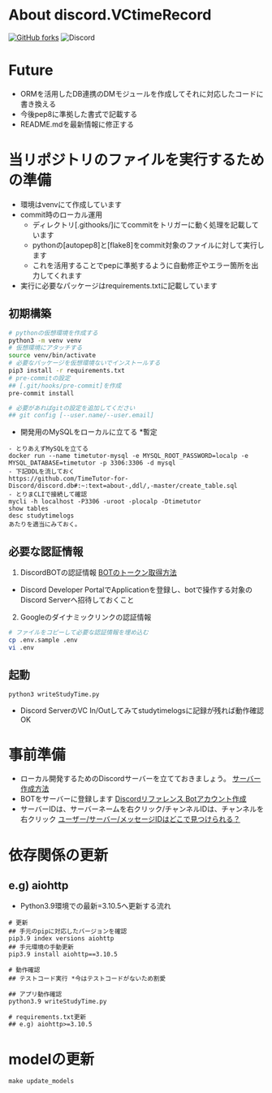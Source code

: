 # About discord.VCtimeRecord
[![GitHub forks](https://img.shields.io/github/forks/mo9mo9study/discord.VCtimeRecord.svg)](https://github.com/mo9mo9study/discord.VCtimeRecord/network)
![Discord](https://discordapp.com/api/guilds/603582455756095488/widget.png?style=shield)

# Future
- ORMを活用したDB連携のDMモジュールを作成してそれに対応したコードに書き換える
- 今後pep8に準拠した書式で記載する
- README.mdを最新情報に修正する

# 当リポジトリのファイルを実行するための準備
- 環境はvenvにて作成しています
- commit時のローカル運用
  - ディレクトリ[.githooks/]にてcommitをトリガーに動く処理を記載しています
  - pythonの[autopep8]と[flake8]をcommit対象のファイルに対して実行します
  - これを活用することでpepに準拠するように自動修正やエラー箇所を出力してくれます
- 実行に必要なパッケージはrequirements.txtに記載しています
## 初期構築
```sh
# pythonの仮想環境を作成する
python3 -m venv venv
# 仮想環境にアタッチする
source venv/bin/activate
# 必要なパッケージを仮想環境ないでインストールする
pip3 install -r requirements.txt
# pre-commitの設定
## [.git/hooks/pre-commit]を作成
pre-commit install

# 必要があればgitの設定を追加してください
## git config [--user.name/--user.email]
```

- 開発用のMySQLをローカルに立てる *暫定
```
- とりあえずMySQLを立てる
docker run --name timetutor-mysql -e MYSQL_ROOT_PASSWORD=localp -e MYSQL_DATABASE=timetutor -p 3306:3306 -d mysql
- 下記DDLを流しておく
https://github.com/TimeTutor-for-Discord/discord.db#:~:text=about-,ddl/,-master/create_table.sql
- とりまCLIで接続して確認
mycli -h localhost -P3306 -uroot -plocalp -Dtimetutor
show tables
desc studytimelogs
あたりを適当にみておく。
```

## 必要な認証情報
1. DiscordBOTの認証情報
[BOTのトークン取得方法](https://discordpy.readthedocs.io/ja/latest/discord.html#discord-intro)
  - Discord Developer PortalでApplicationを登録し、botで操作する対象のDiscord Serverへ招待しておくこと
2. Googleのダイナミックリンクの認証情報
```sh
# ファイルをコピーして必要な認証情報を埋め込む
cp .env.sample .env
vi .env
```

## 起動
```
python3 writeStudyTime.py 
```
- Discord ServerのVC In/Outしてみてstudytimelogsに記録が残れば動作確認OK

# 事前準備
- ローカル開発するためのDiscordサーバーを立てておきましょう。
[サーバー作成方法](https://support.discord.com/hc/ja/articles/204849977-%E3%82%B5%E3%83%BC%E3%83%90%E3%83%BC%E3%81%AE%E4%BD%9C%E6%88%90%E3%81%AE%E4%BB%95%E6%96%B9)
- BOTをサーバーに登録します
[Discordリファレンス Botアカウント作成](https://discordpy.readthedocs.io/ja/latest/discord.html)
- サーバーIDは、サーバーネームを右クリック/チャンネルIDは、チャンネルを右クリック
[ユーザー/サーバー/メッセージIDはどこで見つけられる？](https://support.discord.com/hc/ja/articles/206346498-%E3%83%A6%E3%83%BC%E3%82%B6%E3%83%BC-%E3%82%B5%E3%83%BC%E3%83%90%E3%83%BC-%E3%83%A1%E3%83%83%E3%82%BB%E3%83%BC%E3%82%B8ID%E3%81%AF%E3%81%A9%E3%81%93%E3%81%A7%E8%A6%8B%E3%81%A4%E3%81%91%E3%82%89%E3%82%8C%E3%82%8B-)


# 依存関係の更新
## e.g) aiohttp
- Python3.9環境での最新=3.10.5へ更新する流れ
```
# 更新
## 手元のpipに対応したバージョンを確認
pip3.9 index versions aiohttp 
## 手元環境の手動更新
pip3.9 install aiohttp==3.10.5

# 動作確認
## テストコード実行 *今はテストコードがないため割愛

## アプリ動作確認 
python3.9 writeStudyTime.py

# requirements.txt更新
## e.g) aiohttp>=3.10.5
```

# modelの更新
```
make update_models
```